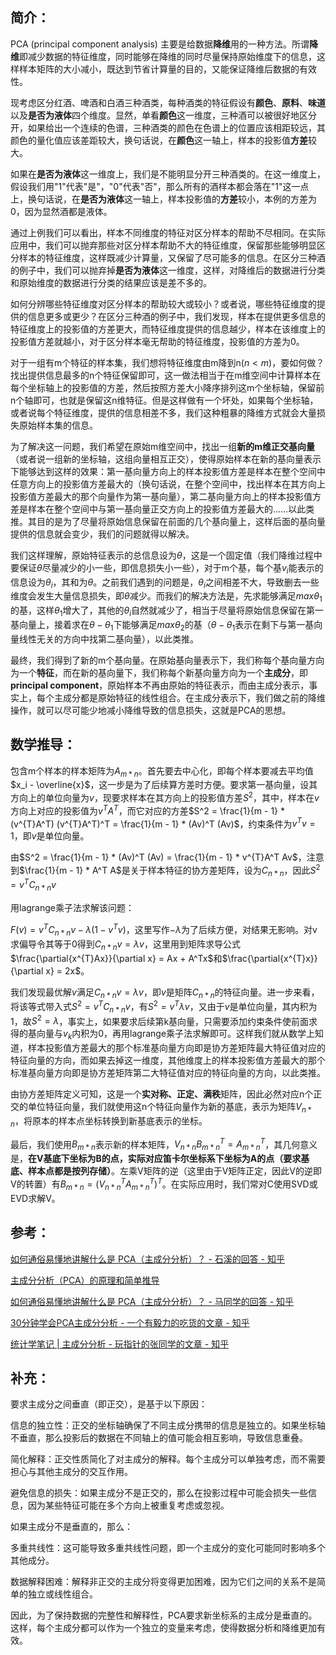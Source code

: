 ## 简介：

PCA (principal component analysis) 主要是给数据**降维**用的一种方法。所谓**降维**即减少数据的特征维度，同时能够在降维的同时尽量保持原始维度下的信息，这样样本矩阵的大小减小，既达到节省计算量的目的，又能保证降维后数据的有效性。

现考虑区分红酒、啤酒和白酒三种酒类，每种酒类的特征假设有**颜色**、**原料**、**味道**以及**是否为液体**四个维度。显然，单看**颜色**这一维度，三种酒可以被很好地区分开，如果给出一个连续的色谱，三种酒类的颜色在色谱上的位置应该相距较远，其颜色的量化值应该差距较大，换句话说，在**颜色**这一轴上，样本的投影值**方差**较大。

如果在**是否为液体**这一维度上，我们是不能明显分开三种酒类的。在这一维度上，假设我们用"1"代表"是"，"0"代表"否"，那么所有的酒样本都会落在"1"这一点上，换句话说，在**是否为液体**这一轴上，样本投影值的**方差**较小，本例的方差为0，因为显然酒都是液体。

通过上例我们可以看出，样本不同维度的特征对区分样本的帮助不尽相同。在实际应用中，我们可以抛弃那些对区分样本帮助不大的特征维度，保留那些能够明显区分样本的特征维度，这样既减少计算量，又保留了尽可能多的信息。在区分三种酒的例子中，我们可以抛弃掉**是否为液体**这一维度，这样，对降维后的数据进行分类和原始维度的数据进行分类的结果应该是差不多的。

如何分辨哪些特征维度对区分样本的帮助较大或较小？或者说，哪些特征维度的提供的信息更多或更少？在区分三种酒的例子中，我们发现，样本在提供更多信息的特征维度上的投影值的方差更大，而特征维度提供的信息越少，样本在该维度上的投影值方差就越小，对于区分样本毫无帮助的特征维度，投影值的方差为0。

对于一组有m个特征的样本集，我们想将特征维度由m降到n($`n < m`$)，要如何做？找出提供信息最多的n个特征保留即可，这一做法相当于在m维空间中计算样本在每个坐标轴上的投影值的方差，然后按照方差大小降序排列这m个坐标轴，保留前n个轴即可，也就是保留这n维特征。但是这样做有一个坏处，如果每个坐标轴，或者说每个特征维度，提供的信息相差不多，我们这种粗暴的降维方式就会大量损失原始样本集的信息。

为了解决这一问题，我们希望在原始m维空间中，找出一组**新的m维正交基向量**（或者说一组新的坐标轴，这组向量相互正交），使得原始样本在新的基向量表示下能够达到这样的效果：第一基向量方向上的样本投影值方差是样本在整个空间中任意方向上的投影值方差最大的（换句话说，在整个空间中，找出样本在其方向上投影值方差最大的那个向量作为第一基向量），第二基向量方向上的样本投影值方差是样本在整个空间中与第一基向量正交方向上的投影值方差最大的……以此类推。其目的是为了尽量将原始信息保留在前面的几个基向量上，这样后面的基向量提供的信息就会变少，我们的问题就得以解决。

我们这样理解，原始特征表示的总信息设为$`\theta`$，这是一个固定值（我们降维过程中要保证$`\theta`$尽量减少的小一些，即信息损失小一些），对于m个基，每个基$`v_i`$能表示的信息设为$`\theta_i`$，其和为$`\theta`$。之前我们遇到的问题是，$`\theta_i`$之间相差不大，导致删去一些维度会发生大量信息损失，即$`\theta`$减少。而我们的解决方法是，先求能够满足$`max{\theta_1}`$的基，这样$`\theta_1`$增大了，其他的$`\theta_i`$自然就减少了，相当于尽量将原始信息保留在第一基向量上，接着求在$`\theta - \theta_1`$下能够满足$`max{\theta_2}`$的基（$`\theta - \theta_1`$表示在剩下与第一基向量线性无关的方向中找第二基向量），以此类推。

最终，我们得到了新的m个基向量。在原始基向量表示下，我们称每个基向量方向为一个**特征**，而在新的基向量下，我们称每个新基向量方向为一个**主成分**，即**principal component**，原始样本不再由原始的特征表示，而由主成分表示，事实上，每个主成分都是原始特征的线性组合。在主成分表示下，我们做之前的降维操作，就可以尽可能少地减小降维导致的信息损失，这就是PCA的思想。

## 数学推导：

包含m个样本的样本矩阵为$`A_{m*n}`$。首先要去中心化，即每个样本要减去平均值$`x_i - \overline{x}`$，这一步是为了后续算方差时方便。要求第一基向量，设其方向上的单位向量为$`v`$，现要求样本在其方向上的投影值方差$`S^2`$，其中，样本在$`v`$方向上对应的投影值为$`v^{T}A^T`$，而它对应的方差$`S^2 = \frac{1}{m - 1} * (v^{T}A^T) (v^{T}A^T)^T = \frac{1}{m - 1} * (Av)^T (Av)`$，约束条件为$`v^{T}v = 1`$，即$`v`$是单位向量。

由$`S^2 = \frac{1}{m - 1} * (Av)^T (Av) = \frac{1}{m - 1} * v^{T}A^T Av`$，注意到$`\frac{1}{m - 1} * A^T A`$是关于样本特征的协方差矩阵，设为$`C_{n*n}`$，因此$`S^2 = v^{T}C_{n*n}v`$

用lagrange乘子法求解该问题：

$`F(v) = v^{T}C_{n*n}v - \lambda(1 - v^{T}v)`$，这里写作$`-\lambda`$为了后续方便，对结果无影响。对v求偏导令其等于0得到$`C_{n*n}v = \lambda v`$，这里用到矩阵求导公式$`\frac{\partial{x^{T}Ax}}{\partial x} = Ax + A^Tx`$和$`\frac{\partial{x^{T}x}}{\partial x} = 2x`$。

我们发现最优解$`v`$满足$`C_{n*n}v = \lambda v`$，即$`v`$是矩阵$`C_{n*n}`$的特征向量。进一步来看，将该等式带入式$`S^2 = v^{T}C_{n*n}v`$，有$`S^2 = v^{T} \lambda v`$，又由于$`v`$是单位向量，其内积为1，故$`S^2 = \lambda`$，事实上，如果要求后续第k基向量，只需要添加约束条件使前面求得的基向量与$`v_k`$内积为0，再用lagrange乘子法求解即可。这样我们就从数学上知道，样本投影值方差最大的那个标准基向量方向即是协方差矩阵最大特征值对应的特征向量的方向，而如果去掉这一维度，其他维度上的样本投影值方差最大的那个标准基向量方向即是协方差矩阵第二大特征值对应的特征向量的方向，以此类推。

由协方差矩阵定义可知，这是一个**实对称、正定、满秩**矩阵，因此必然对应n个正交的单位特征向量，我们就使用这n个特征向量作为新的基底，表示为矩阵$`V_{n*n}`$，将原本的样本点坐标转换到新基底表示的坐标。

最后，我们使用$`B_{m*n}`$表示新的样本矩阵，$` V_{n*n} B_{m*n}^T = A_{m*n}^T`$，其几何意义是，**在V基底下坐标为B的点，实际对应笛卡尔坐标系下坐标为A的点（要求基底、样本点都是按列存储）**。左乘V矩阵的逆（这里由于V矩阵正定，因此V的逆即V的转置）有$`B_{m*n} = (V_{n*n}^T A_{m*n}^T)^T`$。在实际应用时，我们常对C使用SVD或EVD求解V。

## 参考：
[如何通俗易懂地讲解什么是 PCA（主成分分析）？ - 石溪的回答 - 知乎](https://www.zhihu.com/question/41120789/answer/1304023183)

[主成分分析（PCA）的原理和简单推导](https://www.bilibili.com/video/BV1X54y1R7g7/?spm_id_from=333.337.search-card.all.click&vd_source=bd9b0c20658086a80ddce73476f5c881)

[如何通俗易懂地讲解什么是 PCA（主成分分析）？ - 马同学的回答 - 知乎](https://www.zhihu.com/question/41120789/answer/481966094)

[30分钟学会PCA主成分分析 - 一个有毅力的吃货的文章 - 知乎](https://zhuanlan.zhihu.com/p/149902727)

[统计学笔记 | 主成分分析 - 玩指针的张同学的文章 - 知乎](https://zhuanlan.zhihu.com/p/430296241)

## 补充：

要求主成分之间垂直（即正交），是基于以下原因：

信息的独立性：正交的坐标轴确保了不同主成分携带的信息是独立的。如果坐标轴不垂直，那么投影后的数据在不同轴上的值可能会相互影响，导致信息重叠。

简化解释：正交性质简化了对主成分的解释。每个主成分可以单独考虑，而不需要担心与其他主成分的交互作用。

避免信息的损失：如果主成分不是正交的，那么在投影过程中可能会损失一些信息，因为某些特征可能在多个方向上被重复考虑或忽视。

如果主成分不是垂直的，那么：

多重共线性：这可能导致多重共线性问题，即一个主成分的变化可能同时影响多个其他成分。

数据解释困难：解释非正交的主成分将变得更加困难，因为它们之间的关系不是简单的独立或线性组合。

因此，为了保持数据的完整性和解释性，PCA要求新坐标系的主成分是垂直的。这样，每个主成分都可以作为一个独立的变量来考虑，使得数据分析和降维更加有效。
